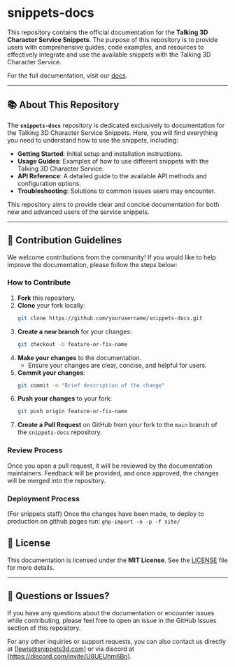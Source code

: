 # snippets-docs

This repository contains the official documentation for the **Talking 3D Character Service Snippets**. The purpose of this repository is to provide users with comprehensive guides, code examples, and resources to effectively integrate and use the available snippets with the Talking 3D Character Service.

For the full documentation, visit our [docs](https://docs.snippets3d.com).


---

## 📚 About This Repository

The **`snippets-docs`** repository is dedicated exclusively to documentation for the Talking 3D Character Service Snippets. Here, you will find everything you need to understand how to use the snippets, including:

- **Getting Started**: Initial setup and installation instructions.
- **Usage Guides**: Examples of how to use different snippets with the Talking 3D Character Service.
- **API Reference**: A detailed guide to the available API methods and configuration options.
- **Troubleshooting**: Solutions to common issues users may encounter.

This repository aims to provide clear and concise documentation for both new and advanced users of the service snippets.

---

## 🔧 Contribution Guidelines

We welcome contributions from the community! If you would like to help improve the documentation, please follow the steps below:

### How to Contribute
1. **Fork** this repository.
2. **Clone** your fork locally:
    ```bash
    git clone https://github.com/yourusername/snippets-docs.git
    ```
3. **Create a new branch** for your changes:
    ```bash
    git checkout -b feature-or-fix-name
    ```
4. **Make your changes** to the documentation.
    - Ensure your changes are clear, concise, and helpful for users.
5. **Commit your changes**:
    ```bash
    git commit -m "Brief description of the change"
    ```
6. **Push your changes** to your fork:
    ```bash
    git push origin feature-or-fix-name
    ```
7. **Create a Pull Request** on GitHub from your fork to the `main` branch of the `snippets-docs` repository.

### Review Process
Once you open a pull request, it will be reviewed by the documentation maintainers. Feedback will be provided, and once approved, the changes will be merged into the repository.

### Deployment Process

(For snippets staff)
Once the changes have been made, to deploy to production on github pages run:
`ghp-import -n -p -f site/`

## 📄 License

This documentation is licensed under the **MIT License**. See the [LICENSE](LICENSE) file for more details.

---

## 💬 Questions or Issues?

If you have any questions about the documentation or encounter issues while contributing, please feel free to open an issue in the GitHub Issues section of this repository.

For any other inquiries or support requests, you can also contact us directly at [lewis@snippets3d.com] or via discord at [https://discord.com/invite/U8UEUhm6Bn].

